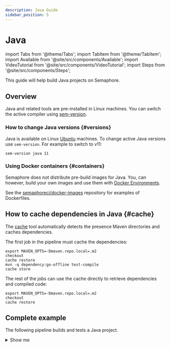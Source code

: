 ```yaml
---
description: Java Guide
sidebar_position: 5
---
```


# Java

import Tabs from '@theme/Tabs';
import TabItem from '@theme/TabItem';
import Available from '@site/src/components/Available';
import VideoTutorial from '@site/src/components/VideoTutorial';
import Steps from '@site/src/components/Steps';


This guide will help build Java projects on Semaphore.

## Overview

Java and related tools are pre-installed in Linux machines. You can switch the active compiler using [sem-version](../../reference/toolbox#sem-version).

### How to change Java versions {#versions}


Java is available on Linux [Ubuntu](../../reference/os-ubuntu) machines. To change active Java versions use `sem-version`. For example to switch to v11:

```shell
sem-version java 11
```

### Using Docker containers {#containers}

Semaphore does not distribute pre-build images for Java. You, can however, build your own images and use them with [Docker Environments](../../using-semaphore/pipelines#docker-environments).

See the [semaphoreci/docker-images](https://github.com/semaphoreci/docker-images) repository for examples of Dockerfiles.

## How to cache dependencies in Java {#cache}

The [cache](../../reference/toolbox#cache) tool automatically detects the presence Maven directories and caches dependencies.

The first job in the pipeline must cache the dependencies:

```shell
export MAVEN_OPTS=-Dmaven.repo.local=.m2
checkout
cache restore
mvn -q dependency:go-offline test-compile
cache store
```

The rest of the jobs can use the cache directly to retrieve dependencies and compiled code:

```shell
export MAVEN_OPTS=-Dmaven.repo.local=.m2
checkout
cache restore
```

## Complete example

The following pipeline builds and tests a Java project.

<details>
<summary>Show me</summary>
<div>

```yaml
version: v1.0
name: Java & Maven Example
agent:
  machine:
    type: e1-standard-2
    os_image: ubuntu2004

blocks:
  - name: Setup
    task:
      env_vars:
        # Set maven to use a local directory. This is required for
        # the cache util. It must be set in all blocks.
        - name: MAVEN_OPTS
          value: "-Dmaven.repo.local=.m2"
      jobs:
        - name: Dependencies
          commands:
            - checkout
            - cache restore
            # Download all JARs possible and compile as much as possible
            # Use -q to reduce output spam
            - mvn -q dependency:go-offline test-compile
            - cache store
  - name: Tests
    task:
      env_vars:
        - name: MAVEN_OPTS
          value: "-Dmaven.repo.local=.m2"
      prologue:
        commands:
          - checkout
          - cache restore
      jobs:
        - name: Everything
          commands:
            # Again, -q to reduce output spam. Replace with command
            # that executes tests
            - mvn -q package
```

</div>
</details>
